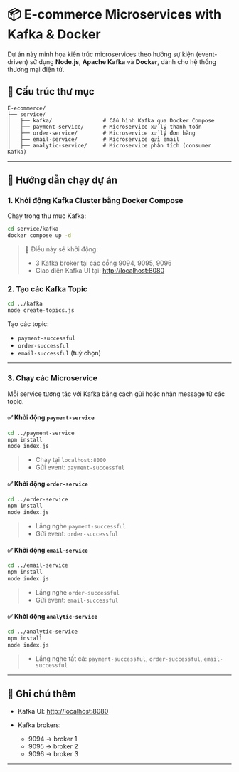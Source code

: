 # 📦 E-commerce Microservices with Kafka & Docker

Dự án này minh họa kiến trúc microservices theo hướng sự kiện (event-driven) sử dụng **Node.js**, **Apache Kafka** và **Docker**, dành cho hệ thống thương mại điện tử.

## 📁 Cấu trúc thư mục

```
E-ecommerce/
├── service/
│   ├── kafka/                # Cấu hình Kafka qua Docker Compose
│   ├── payment-service/      # Microservice xử lý thanh toán
│   ├── order-service/        # Microservice xử lý đơn hàng
│   ├── email-service/        # Microservice gửi email
│   ├── analytic-service/     # Microservice phân tích (consumer Kafka)
```

---

## 🚀 Hướng dẫn chạy dự án

### 1. Khởi động Kafka Cluster bằng Docker Compose

Chạy trong thư mục Kafka:

```bash
cd service/kafka
docker compose up -d
```

> 📌 Điều này sẽ khởi động:
>
> * 3 Kafka broker tại các cổng 9094, 9095, 9096
> * Giao diện Kafka UI tại: [http://localhost:8080](http://localhost:8080)

### 2. Tạo các Kafka Topic

```bash
cd ../kafka
node create-topics.js
```

Tạo các topic:

* `payment-successful`
* `order-successful`
* `email-successful` (tuỳ chọn)

---

### 3. Chạy các Microservice

Mỗi service tương tác với Kafka bằng cách gửi hoặc nhận message từ các topic.

#### ✅ Khởi động `payment-service`

```bash
cd ../payment-service
npm install
node index.js
```

> * Chạy tại `localhost:8000`
> * Gửi event: `payment-successful`

#### ✅ Khởi động `order-service`

```bash
cd ../order-service
npm install
node index.js
```

> * Lắng nghe `payment-successful`
> * Gửi event: `order-successful`

#### ✅ Khởi động `email-service`

```bash
cd ../email-service
npm install
node index.js
```

> * Lắng nghe `order-successful`
> * Gửi event: `email-successful`

#### ✅ Khởi động `analytic-service`

```bash
cd ../analytic-service
npm install
node index.js
```

> * Lắng nghe tất cả: `payment-successful`, `order-successful`, `email-successful`

---

## 🔗 Ghi chú thêm

* Kafka UI: [http://localhost:8080](http://localhost:8080)
* Kafka brokers:

  * 9094 → broker 1
  * 9095 → broker 2
  * 9096 → broker 3

---

